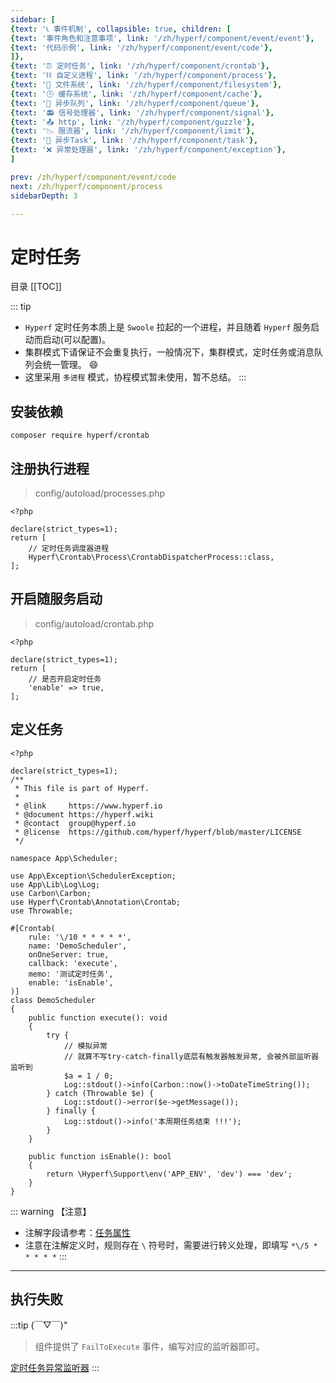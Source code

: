 ```yaml
---
sidebar: [
{text: '📞 事件机制', collapsible: true, children: [
{text: '事件角色和注意事项', link: '/zh/hyperf/component/event/event'},
{text: '代码示例', link: '/zh/hyperf/component/event/code'},
]},
{text: '⏰ 定时任务', link: '/zh/hyperf/component/crontab'},
{text: '⛓ 自定义进程', link: '/zh/hyperf/component/process'},
{text: '📝 文件系统', link: '/zh/hyperf/component/filesystem'},
{text: '🕓 缓存系统', link: '/zh/hyperf/component/cache'},
{text: '📩 异步队列', link: '/zh/hyperf/component/queue'},
{text: '📻 信号处理器', link: '/zh/hyperf/component/signal'},
{text: '📤 http', link: '/zh/hyperf/component/guzzle'},
{text: '📉 限流器', link: '/zh/hyperf/component/limit'},
{text: '📮 异步Task', link: '/zh/hyperf/component/task'},
{text: '❌ 异常处理器', link: '/zh/hyperf/component/exception'},
]

prev: /zh/hyperf/component/event/code
next: /zh/hyperf/component/process
sidebarDepth: 3

---
```


# 定时任务

目录
[[TOC]]

::: tip

- `Hyperf` 定时任务本质上是 `Swoole` 拉起的一个进程，并且随着 `Hyperf` 服务启动而启动(可以配置)。
- 集群模式下请保证不会重复执行，一般情况下，集群模式，定时任务或消息队列会统一管理。 :smile:
- 这里采用 `多进程` 模式，协程模式暂未使用，暂不总结。
:::

## 安装依赖

```shell:no-line-numbers
composer require hyperf/crontab
```

## 注册执行进程

> config/autoload/processes.php

```php:no-line-numbers
<?php

declare(strict_types=1);
return [
    // 定时任务调度器进程
    Hyperf\Crontab\Process\CrontabDispatcherProcess::class,
];
```

## 开启随服务启动

> config/autoload/crontab.php

```php:no-line-numbers
<?php

declare(strict_types=1);
return [
    // 是否开启定时任务
    'enable' => true,
];
```

## 定义任务

```php:no-line-numbers
<?php

declare(strict_types=1);
/**
 * This file is part of Hyperf.
 *
 * @link     https://www.hyperf.io
 * @document https://hyperf.wiki
 * @contact  group@hyperf.io
 * @license  https://github.com/hyperf/hyperf/blob/master/LICENSE
 */

namespace App\Scheduler;

use App\Exception\SchedulerException;
use App\Lib\Log\Log;
use Carbon\Carbon;
use Hyperf\Crontab\Annotation\Crontab;
use Throwable;

#[Crontab(
    rule: '\/10 * * * * *',
    name: 'DemoScheduler',
    onOneServer: true,
    callback: 'execute',
    memo: '测试定时任务',
    enable: 'isEnable',
)]
class DemoScheduler
{
    public function execute(): void
    {
        try {
            // 模拟异常
            // 就算不写try-catch-finally底层有触发器触发异常, 会被外部监听器监听到
            $a = 1 / 0; 
            Log::stdout()->info(Carbon::now()->toDateTimeString());
        } catch (Throwable $e) {
            Log::stdout()->error($e->getMessage());
        } finally {
            Log::stdout()->info('本周期任务结束 !!!');
        }
    }

    public function isEnable(): bool
    {
        return \Hyperf\Support\env('APP_ENV', 'dev') === 'dev';
    }
}
```

::: warning 【注意】

- 注解字段请参考：[任务属性](https://hyperf.wiki/3.0/#/zh-cn/crontab?id=%e4%bb%bb%e5%8a%a1%e5%b1%9e%e6%80%a7)
- 注意在注解定义时，规则存在 `\` 符号时，需要进行转义处理，即填写 `*\/5 * * * * *`
:::

---

## 执行失败

:::tip (￣▽￣)"
> 组件提供了 `FailToExecute` 事件，编写对应的监听器即可。

[定时任务异常监听器](/zh/hyperf/component/event/code.md#定时任务异常监听器)
:::

